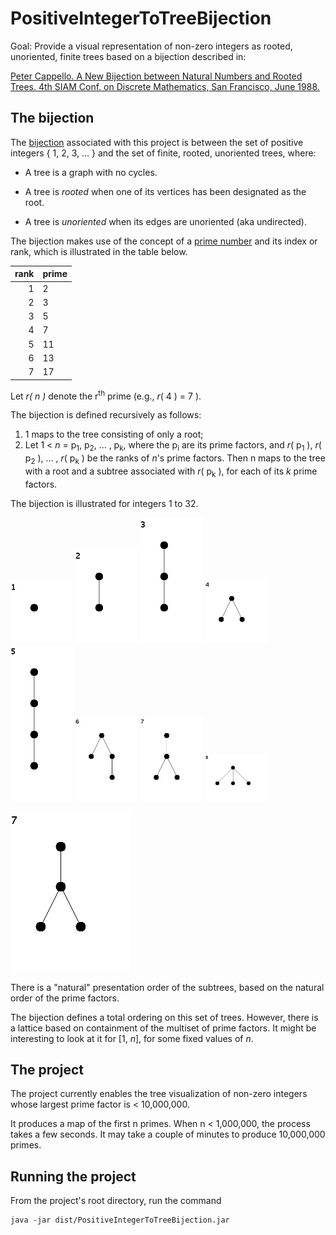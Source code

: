 # PositiveIntegerToTreeBijection

Goal: Provide a visual representation of non-zero integers as rooted, unoriented, finite trees 
based on a bijection described in:

[Peter Cappello. A New Bijection between Natural Numbers and Rooted Trees. 4th SIAM Conf. on Discrete Mathematics, San Francisco, June 1988.](https://www.cs.ucsb.edu/~cappello/papers/1988SiamDM.html)

## The bijection

The [bijection](https://en.wikipedia.org/wiki/Bijection) associated with this project is between the set of positive integers
{ 1, 2, 3, ... } 
and the set of finite, rooted, unoriented trees, where:

* A tree is a graph with no cycles. 

* A tree is _rooted_ when one of its vertices has been designated as the root.

* A tree is _unoriented_ when its edges are unoriented (aka undirected).

The bijection makes use of the concept of a [prime number](https://en.wikipedia.org/wiki/Prime_number)
and its index or rank, which is illustrated in the table below.

rank   | prime           
 ---: | :---
1 | 2  
2 | 3
3 | 5
4 | 7
5 | 11 
6 | 13
7 | 17

Let _r( n )_ denote the r<sup>th</sup> prime (e.g., _r_( 4 ) = 7 ).

The bijection is defined recursively as follows:

1. 1 maps to the tree consisting of only a root;
2. Let 1 <  _n_ = p<sub>1</sub>, p<sub>2</sub>, ... , p<sub>k</sub>, where the p<sub>i</sub> are its prime factors, and
_r_( p<sub>1</sub> ), _r_( p<sub>2</sub> ), ... , _r_( p<sub>k</sub> ) be the ranks of _n_'s prime factors.
Then n maps to the tree with a root and a subtree associated with _r_( p<sub>k</sub> ), for each of its _k_ prime factors.

The bijection is illustrated for integers 1 to 32.

<img src="https://github.com/PeterCappello/PositiveIntegerToTreeBijection/blob/master/src/images/1.png" width="100em" alt="Tree corresponding to 1">
<img src="https://github.com/PeterCappello/PositiveIntegerToTreeBijection/blob/master/src/images/2.png" width="100em" alt="Tree corresponding to 2">
<img src="https://github.com/PeterCappello/PositiveIntegerToTreeBijection/blob/master/src/images/3.png" width="100em" alt="Tree corresponding to 3">
<img src="https://github.com/PeterCappello/PositiveIntegerToTreeBijection/blob/master/src/images/4.png" width="100em" alt="Tree corresponding to 1">
<img src="https://github.com/PeterCappello/PositiveIntegerToTreeBijection/blob/master/src/images/5.png" width="100em" alt="Tree corresponding to 1">
<img src="https://github.com/PeterCappello/PositiveIntegerToTreeBijection/blob/master/src/images/6.png" width="100em" alt="Tree corresponding to 1">
<img src="https://github.com/PeterCappello/PositiveIntegerToTreeBijection/blob/master/src/images/7.png" width="100em" alt="Tree corresponding to 1">
<img src="https://github.com/PeterCappello/PositiveIntegerToTreeBijection/blob/master/src/images/8.png" width="100em" alt="Tree corresponding to 1">

![7](https://github.com/PeterCappello/PositiveIntegerToTreeBijection/blob/master/src/images/7.png "Tree corresponding to 1")


There is a "natural" presentation order of the subtrees, based on the natural order of the prime factors.

The bijection defines a total ordering on this set of trees.
However, there is a lattice based on containment of the multiset of prime factors.
It might be interesting to look at it for [1, _n_], for some fixed values of _n_.

## The project
The project currently enables the tree visualization of non-zero integers 
whose largest prime factor is < 10,000,000.

It produces a map of the first n primes.
When n < 1,000,000, the process takes a few seconds. 
It may take a couple of minutes to produce 10,000,000 primes.

## Running the project

From the project's root directory, run the command 
<pre><code>java -jar dist/PositiveIntegerToTreeBijection.jar</code></pre> 
